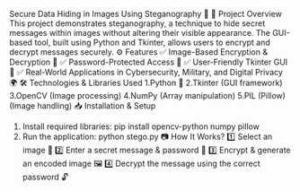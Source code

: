 Secure Data Hiding in Images Using Steganography 🔐
📌 Project Overview
This project demonstrates steganography, a technique to hide secret messages within images without altering their visible appearance. The GUI-based tool, built using Python and Tkinter, allows users to encrypt and decrypt messages securely.
⚙️ Features
✅ Image-Based Encryption & Decryption 🔏
✅ Password-Protected Access 🔑
✅ User-Friendly Tkinter GUI 🎨
✅ Real-World Applications in Cybersecurity, Military, and Digital Privacy 🌍
🛠️ Technologies & Libraries Used
1.Python 🐍
2.Tkinter (GUI framework)
3.OpenCV (Image processing)
4.NumPy (Array manipulation)
5.PIL (Pillow) (Image handling)
📥 Installation & Setup
1. Install required libraries: pip install opencv-python numpy pillow
2. Run the application: python stego.py
📷 How It Works?
1️⃣ Select an image 📁
2️⃣ Enter a secret message & password 🔑
3️⃣ Encrypt & generate an encoded image 🖼️
4️⃣ Decrypt the message using the correct password 🔓
